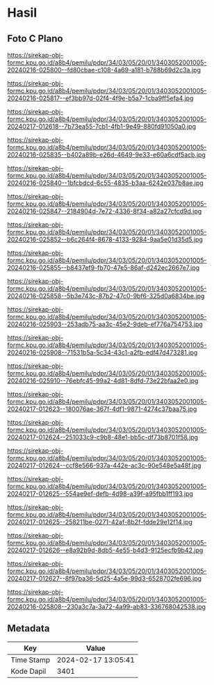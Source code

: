 # Hasil

## Foto C Plano

https://sirekap-obj-formc.kpu.go.id/a8b4/pemilu/pdpr/34/03/05/20/01/3403052001005-20240216-025800--fd80cbae-c108-4a69-a181-b788b69d2c3a.jpg

https://sirekap-obj-formc.kpu.go.id/a8b4/pemilu/pdpr/34/03/05/20/01/3403052001005-20240216-025817--ef3bb97d-02f4-4f9e-b5a7-1cba9ff5efa4.jpg

https://sirekap-obj-formc.kpu.go.id/a8b4/pemilu/pdpr/34/03/05/20/01/3403052001005-20240217-012618--7b73ea55-7cb1-4fb1-9e49-880fd91050a0.jpg

https://sirekap-obj-formc.kpu.go.id/a8b4/pemilu/pdpr/34/03/05/20/01/3403052001005-20240216-025835--b402a89b-e26d-4649-9e33-e60a6cdf5acb.jpg

https://sirekap-obj-formc.kpu.go.id/a8b4/pemilu/pdpr/34/03/05/20/01/3403052001005-20240216-025840--1bfcbdcd-6c55-4835-b3aa-6242e037b8ae.jpg

https://sirekap-obj-formc.kpu.go.id/a8b4/pemilu/pdpr/34/03/05/20/01/3403052001005-20240216-025847--2184904d-7e72-4336-8f34-a82a27cfcd9d.jpg

https://sirekap-obj-formc.kpu.go.id/a8b4/pemilu/pdpr/34/03/05/20/01/3403052001005-20240216-025852--b6c264f4-8678-4133-9284-9aa5e01d35d5.jpg

https://sirekap-obj-formc.kpu.go.id/a8b4/pemilu/pdpr/34/03/05/20/01/3403052001005-20240216-025855--b8437ef9-fb70-47e5-86af-d242ec2667e7.jpg

https://sirekap-obj-formc.kpu.go.id/a8b4/pemilu/pdpr/34/03/05/20/01/3403052001005-20240216-025858--5b3e743c-87b2-47c0-9bf6-325d0a6834be.jpg

https://sirekap-obj-formc.kpu.go.id/a8b4/pemilu/pdpr/34/03/05/20/01/3403052001005-20240216-025903--253adb75-aa3c-45e2-9deb-ef776a754753.jpg

https://sirekap-obj-formc.kpu.go.id/a8b4/pemilu/pdpr/34/03/05/20/01/3403052001005-20240216-025908--71531b5a-5c34-43c1-a2fb-edf47d473281.jpg

https://sirekap-obj-formc.kpu.go.id/a8b4/pemilu/pdpr/34/03/05/20/01/3403052001005-20240216-025910--76ebfc45-99a2-4d81-8dfd-73e22bfaa2e0.jpg

https://sirekap-obj-formc.kpu.go.id/a8b4/pemilu/pdpr/34/03/05/20/01/3403052001005-20240217-012623--180076ae-367f-4df1-9871-4274c37baa75.jpg

https://sirekap-obj-formc.kpu.go.id/a8b4/pemilu/pdpr/34/03/05/20/01/3403052001005-20240217-012624--251033c9-c9b8-48e1-bb5c-df73b8701f58.jpg

https://sirekap-obj-formc.kpu.go.id/a8b4/pemilu/pdpr/34/03/05/20/01/3403052001005-20240217-012624--ccf8e566-937a-442e-ac3c-90e548e5a48f.jpg

https://sirekap-obj-formc.kpu.go.id/a8b4/pemilu/pdpr/34/03/05/20/01/3403052001005-20240217-012625--554ae9ef-defb-4d98-a39f-a95fbb1ff193.jpg

https://sirekap-obj-formc.kpu.go.id/a8b4/pemilu/pdpr/34/03/05/20/01/3403052001005-20240217-012625--258211be-0271-42af-8b2f-fdde29e12f14.jpg

https://sirekap-obj-formc.kpu.go.id/a8b4/pemilu/pdpr/34/03/05/20/01/3403052001005-20240217-012626--e8a92b9d-8db5-4e55-b4d3-9125ecfb9b42.jpg

https://sirekap-obj-formc.kpu.go.id/a8b4/pemilu/pdpr/34/03/05/20/01/3403052001005-20240217-012627--8f97ba36-5d25-4a5e-99d3-6528702fe696.jpg

https://sirekap-obj-formc.kpu.go.id/a8b4/pemilu/pdpr/34/03/05/20/01/3403052001005-20240216-025808--230a3c7a-3a72-4a99-ab83-336768042538.jpg


## Metadata

| Key        | Value               |
| ---------- | ------------------- |
| Time Stamp | 2024-02-17 13:05:41 |
| Kode Dapil | 3401                |



